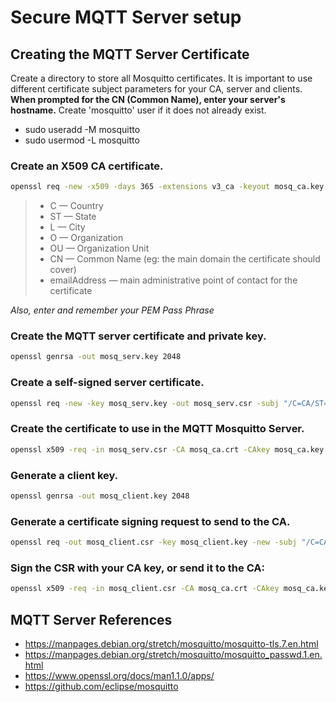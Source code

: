 # Secure MQTT Server setup

## Creating the MQTT Server Certificate
Create a directory to store all Mosquitto certificates.
It is important to use different certificate subject parameters for your CA, server and clients.
**When prompted for the CN (Common Name), enter your server's hostname.**
Create 'mosquitto' user if it does not already exist.
* sudo useradd -M mosquitto
* sudo usermod -L mosquitto

### Create an X509 CA certificate.
```bash
openssl req -new -x509 -days 365 -extensions v3_ca -keyout mosq_ca.key -out mosq_ca.crt -subj "/C=CA/ST=BC/L=**your-city**/O=**ca.your-domain.com**/OU=ca/CN=**your-hostname**/emailAddress=**your@email.com**"
```
> * C — Country
> * ST — State
> * L — City
> * O — Organization
> * OU — Organization Unit
> * CN — Common Name (eg: the main domain the certificate should cover)
> * emailAddress — main administrative point of contact for the certificate

*Also, enter and remember your PEM Pass Phrase*

### Create the MQTT server certificate and private key.
```bash
openssl genrsa -out mosq_serv.key 2048
```
### Create a self-signed server certificate.
```bash
openssl req -new -key mosq_serv.key -out mosq_serv.csr -subj "/C=CA/ST=BC/L=**your-city**/O=**server.your-domain.com**/OU=server/CN=**your-hostname**/emailAddress=**your@email.com**"
```
### Create the certificate to use in the MQTT Mosquitto Server.
```bash
openssl x509 -req -in mosq_serv.csr -CA mosq_ca.crt -CAkey mosq_ca.key -CAcreateserial -out mosq_serv.crt -days 365
```

### Generate a client key.
```bash
openssl genrsa -out mosq_client.key 2048
```

### Generate a certificate signing request to send to the CA.
```bash
openssl req -out mosq_client.csr -key mosq_client.key -new -subj "/C=CA/ST=BC/L=**your-city**/O=**client.your-domain.com**/OU=client/CN=**your-hostname**/emailAddress=**your@email.com**"
```

### Sign the CSR with your CA key, or send it to the CA:
```bash
openssl x509 -req -in mosq_client.csr -CA mosq_ca.crt -CAkey mosq_ca.key -CAcreateserial -out mosq_client.crt -days 365
```

## MQTT Server References
* <https://manpages.debian.org/stretch/mosquitto/mosquitto-tls.7.en.html>
* <https://manpages.debian.org/stretch/mosquitto/mosquitto_passwd.1.en.html>
* <https://www.openssl.org/docs/man1.1.0/apps/>
* <https://github.com/eclipse/mosquitto>
